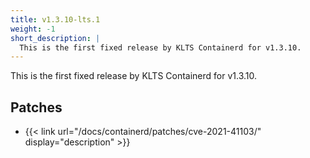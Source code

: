 ```yaml
---
title: v1.3.10-lts.1
weight: -1
short_description: |
  This is the first fixed release by KLTS Containerd for v1.3.10.
---
```


This is the first fixed release by KLTS Containerd for v1.3.10.

## Patches

- {{< link url="/docs/containerd/patches/cve-2021-41103/" display="description" >}}

